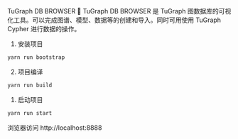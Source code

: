 TuGraph DB BROWSER 🔗
TuGraph DB BROWSER 是 TuGraph 图数据库的可视化工具。可以完成图谱、模型、数据等的创建和导入。同时可用使用 TuGraph Cypher 进行数据的操作。

1. 安装项目

```bash
yarn run bootstrap
```


2. 项目编译
```bash
yarn run build
```

1. 启动项目

```bash
yarn run start
```

浏览器访问 http://localhost:8888
